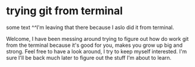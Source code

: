 # trying git from terminal
some text
^^I'm leaving that there because I aslo did it from terminal.

Welcome, I have been messing around trying to figure out how do work git from the terminal because it's good for you, makes you grow up big and strong.
Feel free to have a look around, I try to keep myself interested.
I'm sure I'll be back much later to figure out the stuff I'm about to learn.
